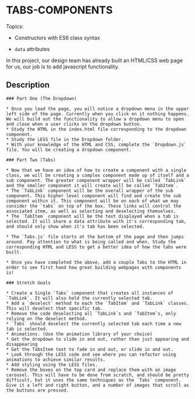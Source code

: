 # TABS-COMPONENTS

Topics:

* Constructors with ES6 class syntax

* `data` attributes

In this project, our design team has already built an HTML/CSS web page for us, our job is to add javascript functionality.

## Description

    ### Part One (The Dropdown)

    * Once you load the page, you will notice a dropdown menu in the upper left side of the page. Currently when you click on it nothing happens. We will build out the functionality to allow a dropdown menu to open and close when a user clicks on the dropdown button.
    * Study the HTML in the index.html file corresponding to the dropdown component.
    * Study the LESS file in the Dropdown folder. 
    * With your knowledge of the HTML and CSS, complete the `Dropdown.js` file. You will be creating a dropdown component.

    ### Part Two (Tabs)

    * Now that we have an idea of how to create a component with a single class, we will be creating a complex component made up of itself and a sub component. The greater component wrapper will be called `TabLink` and the smaller component it will create will be called `TabItem`.
    * The `TabLink` component will be the overall wrapper of the sub component. This higher level component will find and create the sub component within it. This component will be on each of what we may consider the `tabs` on top of the box. These links will control the associated item, as well as selecting and deselecting themselves.
    * The `TabItem` component will be the text displayed when a tab is selected. It will share a data attribute with it's corresponding tab, and should only show when it's tab has been selected.

    * The `Tabs.js` file starts at the bottom of the page and then jumps around. Pay attention to what is being called and when. Study the corresponding HTML and LESS to get a better idea of how the tabs were built.

    * Once you have completed the above, add a couple Tabs to the HTML in order to see first hand how great building webpages with components is!

    ### Stretch Goals

    * Create a Single `Tabs` component that creates all instances of `TabLink`. It will also hold the currently selected tab. 
    * Add a `deselect` method to each the `TabItem` and `TabLink` classes. This will deselect that specific tab.
    * Remove the code deselecting all `TabLink`s and `TabItem`s, only relying on the deselect method.
    * `Tabs` should deselect the currently selected tab each time a new tab is selected.
    * Animations. (Use the animation library of your choice)
    * Get the dropdown to slide in and out, rather than just appearing and disappearing
    * Get the TabsItem text to fade in and out, or slide in and out.
    * Look through the LESS code and see where you can refactor using animations to achieve similar results.
    * Add styling using the LESS files.
    * Remove the boxes on the top card and replace them with an image carousel. This will have to be done from scratch, and should be pretty difficult, but it uses the same techniques as the `Tabs` component. Give it a left and right button, and a number of images that scroll as the buttons are pressed.